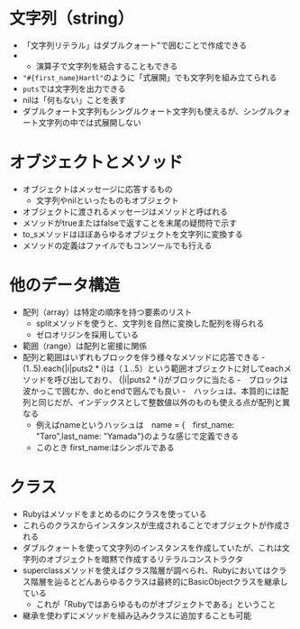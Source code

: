 # 文字列（string）
- 「文字列リテラル」はダブルクォート"で囲むことで作成できる
- + 演算子で文字列を結合することもできる
- ```"#{first_name}Hartl"```のように「式展開」でも文字列を組み立てられる
- ```puts```では文字列を出力できる
- nilは「何もない」ことを表す
- ダブルクォート文字列もシングルクォート文字列も使えるが、シングルクォート文字列の中では式展開しない
# オブジェクトとメソッド
- オブジェクトはメッセージに応答するもの
  - 文字列やnilといったものもオブジェクト
- オブジェクトに渡されるメッセージはメソッドと呼ばれる
- メソッドがtrueまたはfalseで返すことを末尾の疑問符で示す
- to_sメソッドはほぼあらゆるオブジェクトを文字列に変換する
- メソッドの定義はファイルでもコンソールでも行える
# 他のデータ構造
- 配列（array）は特定の順序を持つ要素のリスト
  - splitメソッドを使うと、文字列を自然に変換した配列を得られる
  - ゼロオリジンを採用している
- 範囲（range）は配列と密接に関係
- 配列と範囲はいずれもブロックを伴う様々なメソッドに応答できる
  -　(1..5).each{|i|puts2 * i}は（１..5）という範囲オブジェクトに対してeachメソッドを呼び出しており、 {|i|puts2 * i}がブロックに当たる
  -　ブロックは波かっこで囲むか、doとendで囲んでも良い
-　ハッシュは、本質的には配列と同じだが、インデックスとして整数値以外のものも使える点が配列と異なる
  - 例えばnameというハッシュは　name = {　first_name: "Taro",last_name: "Yamada"}のような感じで定義できる
  - このとき first_name:はシンボルである
# クラス
- Rubyはメソッドをまとめるのにクラスを使っている
- これらのクラスからインスタンスが生成されることでオブジェクトが作成される
- ダブルクォートを使って文字列のインスタンスを作成していたが、これは文字列のオブジェクトを暗黙で作成するリテラルコンストラクタ
- superclassメソッドを使えばクラス階層が調べられ、Rubyにおいてはクラス階層を辿るとどんあらゆるクラスは最終的にBasicObjectクラスを継承している
  - これが「Rubyではあらゆるものがオブジェクトである」ということ
- 継承を使わずにメソッドを組み込みクラスに追加することも可能
